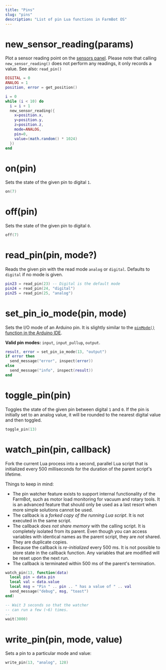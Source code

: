 ```yaml
---
title: "Pins"
slug: "pins"
description: "List of pin Lua functions in FarmBot OS"
---
```


# new_sensor_reading(params)

Plot a sensor reading point on the [sensors panel](https://my.farm.bot/app/designer/sensors). Please note that calling `new_sensor_reading()` does not perform any readings, it only records a value. See also: `read_pin()`

```lua
DIGITAL = 0
ANALOG = 1
position, error = get_position()

i = 0
while (i < 10) do
  i = i + 1
  new_sensor_reading({
    x=position.x,
    y=position.y,
    z=position.z,
    mode=ANALOG,
    pin=0,
    value=(math.random() * 1024)
  })
end
```

# on(pin)

Sets the state of the given pin to digital `1`.

```lua
on(7)
```

# off(pin)

Sets the state of the given pin to digital `0`.

```lua
off(7)
```

# read_pin(pin, mode?)

Reads the given pin with the read mode `analog` or `digital`. Defaults to `digital` if no mode is given.

```lua
pin23 = read_pin(23) -- Digital is the default mode
pin24 = read_pin(24, "digital")
pin25 = read_pin(25, "analog")
```

# set_pin_io_mode(pin, mode)

Sets the I/O mode of an Arduino pin. It is slightly similar to the [`pinMode()` function in the Arduino IDE](https://www.arduino.cc/reference/en/language/functions/digital-io/pinmode/).

**Valid pin modes:** `input`, `input_pullup`, `output`.

```lua
result, error = set_pin_io_mode(13, "output")
if error then
  send_message("error", inspect(error))
else
  send_message("info", inspect(result))
end
```

# toggle_pin(pin)

Toggles the state of the given pin between digital `1` and `0`. If the pin is initially set to an analog value, it will be rounded to the nearest digital value and then toggled.

```lua
toggle_pin(13)
```

# watch_pin(pin, callback)

Fork the current Lua process into a second, parallel Lua script that is initialized every 500 milliseconds for the duration of the parent script's lifetime.

Things to keep in mind:

 * The pin watcher feature exists to support internal functionality of the FarmBot, such as motor load monitoring for vacuum and rotary tools. It is an advanced feature that should only be used as a last resort when more simple solutions cannot be used.
 * The callback is a _forked copy of the running Lua script_. It is not executed in the same script.
 * The callback _does not share memory_ with the calling script. It is completely isolated from its parent. Even though you can access variables with identical names as the parent script, they are _not_ shared. They are duplicate copies.
 * Because the callback is _re-initialized_ every 500 ms. It is not possible to store state in the callback function. Any variables that are modified will be reset upon the next run.
 * The callback is terminated within 500 ms of the parent's termination.

```lua
watch_pin(13, function(data)
  local pin = data.pin
  local val = data.value
  local msg = "Pin " .. pin .. " has a value of " .. val
  send_message("debug", msg, "toast")
end)

-- Wait 3 seconds so that the watcher
-- can run a few (~6) times.
--
wait(3000)
```

# write_pin(pin, mode, value)

Sets a pin to a particular mode and value:

```lua
write_pin(13, "analog", 128)
```
